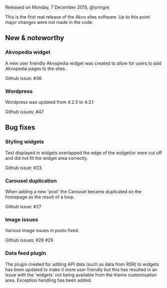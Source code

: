 Released on Monday, 7 December 2015, @lynngre

This is the first real release of the Akvo sites software. Up to this point major changes were not made in the code.

## New & noteworthy

### Akvopedia widget

A new user friendly Akvopedia widget was created to allow for users to add Akvopedia pages to the sites. 

Github issue: #36 

### Wordpress

Wordpress was updated from 4.2.5 to 4.3.1

Github issues: #47 


## Bug fixes

### Styling widgets

Text displayed in widgets overlapped the edge of the widget/or were cut off and did not fit the widget area correctly.

Github issue: #23 

### Carousel duplication

When adding a new 'post' the Carousel became duplicated on the homepage as the result of a loop.

Github issue: #27 


### Image issues

Various image issues in posts fixed.

Github issues: #28 #29 

### Data feed plugin

The plugin created for adding API data (such as data from RSR) to widgets has been updated to make it more user friendly but this has resulted in an issue with the 'widgets' not being available from the theme customisation area. Exception handling has been added.



